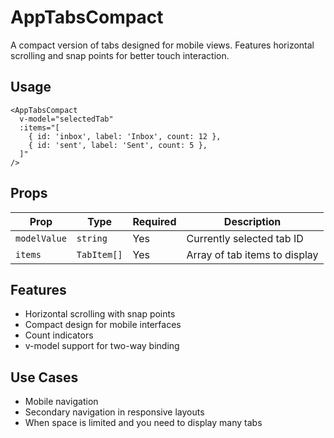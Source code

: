 # AppTabsCompact

A compact version of tabs designed for mobile views. Features horizontal scrolling and snap points for better touch interaction.

## Usage

```vue
<AppTabsCompact
  v-model="selectedTab"
  :items="[
    { id: 'inbox', label: 'Inbox', count: 12 },
    { id: 'sent', label: 'Sent', count: 5 },
  ]"
/>
```

## Props

| Prop         | Type        | Required | Description                   |
| ------------ | ----------- | -------- | ----------------------------- |
| `modelValue` | `string`    | Yes      | Currently selected tab ID     |
| `items`      | `TabItem[]` | Yes      | Array of tab items to display |

## Features

- Horizontal scrolling with snap points
- Compact design for mobile interfaces
- Count indicators
- v-model support for two-way binding

## Use Cases

- Mobile navigation
- Secondary navigation in responsive layouts
- When space is limited and you need to display many tabs
